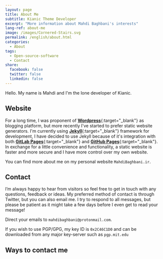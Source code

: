 ```yaml
---
layout: page
title: About Me
subtitle: Kianic Theme Developer
excerpt: "More information about Mahdi Baghbani's interests"
lang-ref: about-me
image: /images/Cornered-Stairs.svg
permalink: /english/about.html
categories:
  - About
tags:
  - Open-source-software
  - Contact
share:
  facebook: false
  twitter: false
  linkedin: false
---
```


Hello. My name is Mahdi and I'm the lone developer of Kianic.

## Website
For a long time, I was proponent of
[**<i class="fab fa-wordpress-simple font-awesome-wordpress" aria-hidden="true"></i> Wordpress**](https://wordpress.org "Wordpress"){:target="_blank"}
as blogging platform, but more recently I've started to prefer static website generators.
I'm currently using [**Jekyll**](https://jekyllrb.com "Jekyll's website"){:target="_blank"} framework for development,
I have decided to use Jekyll because of it's integration with both
[**<i class="fab fa-gitlab font-awesome-gitlab" aria-hidden="true"></i> GitLab Pages**](https://gitlab.com/pages "GitLab Pages"){:target="_blank"}
and
[**<i class="fab fa-github font-awesome-github" aria-hidden="true"></i> GitHub Pages**](https://pages.github.com "GitHub Pages"){:target="_blank"}.
In exchange for a little convenience and functionality, a static website is faster and more secure and I have more
control over my own website.

You can find more about me on my personal website
<a href="https://MahdiBaghbani.ir" target="_blank"><i class="fa fa-globe-europe font-awesome-globe" aria-hidden="true"></i></a>
`MahdiBaghbani.ir`.

## Contact
I’m always happy to hear from visitors so feel free to get in touch with any questions, feedback or ideas. My preferred
method of contact is through Twitter, but you can also email me. I try to respond to all messages, but please be patient
as it might take a few days before I even get to read your message!

Direct your emails to <a href="mailto:{{ site.email }}" target="_blank"><i class="far fa-envelope font-awesome-envelope" aria-hidden="true"></i></a> `mahdibaghbani@protonmail.com`.

If you wish to use PGP/GPG, my key ID is <i class="fa fa-key font-awesome-key" aria-hidden="true"></i> `0x2C46C1D0` and can be downloaded
from any major key-server such as `pgp.mit.edu`

## Ways to contact me

<a class= "kianic-awesome-icons" href="https://twitter.com/{{ site.twitter }}" target="_blank"><i class="fab fa-2x fa-twitter font-awesome-twitter" aria-hidden="true"></i></a>
<a class= "kianic-awesome-icons" href="https://telegram.me/{{ site.telegram }}" target="_blank"><i class="fab fa-2x fa-telegram font-awesome-telegram" aria-hidden="true"></i></a>
<a class= "kianic-awesome-icons" href="https://keybase.io/{{ site.keybase }}" target="_blank"><i class="fab fa-2x fa-keybase font-awesome-twitter" aria-hidden="true"></i></a>
<a class= "kianic-awesome-icons" href="mailto:{{ site.email }}" target="_blank"><i class="far fa-2x fa-envelope font-awesome-envelope" aria-hidden="true"></i></a>